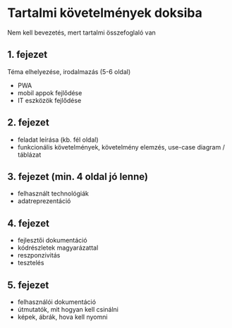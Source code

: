 # Tartalmi követelmények doksiba

Nem kell bevezetés, mert tartalmi összefoglaló van

## 1. fejezet

Téma elhelyezése, irodalmazás (5-6 oldal)

- PWA
- mobil appok fejlődése
- IT eszközök fejlődése

## 2. fejezet

- feladat leírása (kb. fél oldal)
- funkcionális követelmények, követelmény elemzés, use-case diagram / táblázat

## 3. fejezet (min. 4 oldal jó lenne)

- felhasznált technológiák
- adatreprezentáció

## 4. fejezet

- fejlesztői dokumentáció
- kódrészletek magyarázattal
- reszponzivitás
- tesztelés

## 5. fejezet

- felhasználói dokumentáció
- útmutatók, mit hogyan kell csinálni
- képek, ábrák, hova kell nyomni
